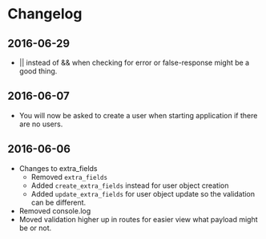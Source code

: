 # Changelog

## 2016-06-29

* || instead of && when checking for error or false-response might be a good thing.

## 2016-06-07

* You will now be asked to create a user when starting application if there are no users.

## 2016-06-06

* Changes to extra_fields
    * Removed `extra_fields`
    * Added `create_extra_fields` instead for user object creation
    * Added `update_extra_fields` for user object update so the validation can be different.
* Removed console.log
* Moved validation higher up in routes for easier view what payload might be or not.
